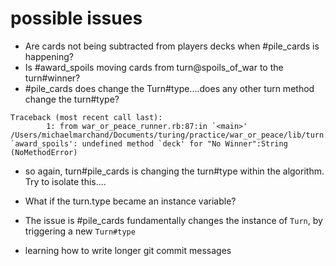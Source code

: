 # possible issues
- Are cards not being subtracted from players decks when #pile_cards is happening? 
- Is #award_spoils moving cards from turn@spoils_of_war to the turn#winner?
- #pile_cards does change the Turn#type....does any other turn method change the turn#type?

```
Traceback (most recent call last):
        1: from war_or_peace_runner.rb:87:in `<main>'
/Users/michaelmarchand/Documents/turing/practice/war_or_peace/lib/turn.rb:87:in `award_spoils': undefined method `deck' for "No Winner":String (NoMethodError)
```

- so again, turn#pile_cards is changing the turn#type within the algorithm. Try to isolate this....

- What if the turn.type became an instance variable?

- The issue is #pile_cards fundamentally changes the instance of `Turn`, by triggering a new `Turn#type`

- learning how to write longer git commit messages